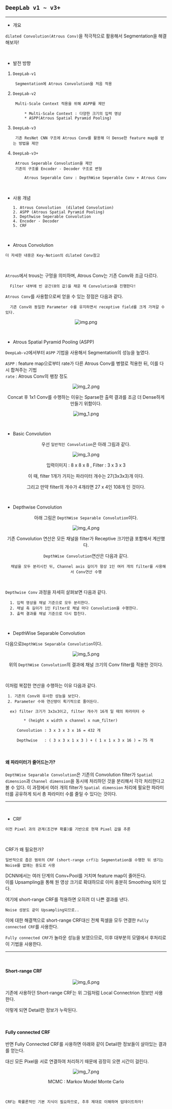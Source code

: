 ## `DeepLab v1 ~ v3+`

---

- 개요

`dilated Convolution(Atrous Conv)`을 적극적으로 활용해서 Segmentation을 해결해보자!


<br>

- 발전 방향

1. `DeepLab-v1`

        Segmentation에 Atrous Convolution을 처음 적용

2. `DeepLab-v2`

        Multi-Scale Context 적용을 위해 ASPP를 제안
        
            * Multi-Scale Context : 다양한 크기의 입력 영상
            * ASPP(Atrous Spatial Pyramid Pooling)

3. `DeepLab-v3`
    
        기존 ResNet CNN 구조에 Atrous Conv를 활용해 더 Dense한 feature map을 얻는 방법을 제안

4. `DeepLab-v3+`

        Atrous Seperable Convolution을 제안 
        기존의 구조를 Encoder - Decoder 구조로 변형
   
            Atrous Seperable Conv : DepthWise Seperable Conv + Atrous Conv

<br>

- 사용 개념

      1. Atrous Convolution  (dilated Convolution)
      2. ASPP (Atrous Spatial Pyramid Pooling)
      3. Depthwise Seperable Convolution
      4. Encoder - Decoder
      5. CRF

<br>

- Atrous Convolution

`더 자세한 내용은 Key-Notion의 dilated Conv참고` 

<br>

`Atrous`에서 trous는 구멍을 의미하며, Atrous Conv는 기존 Conv와 조금 다르다.

      Filter 내부에 빈 공간(0의 값)을 채운 채 Convolution을 진행한다!

`Atrous Conv`를 사용함으로써 얻을 수 있는 장점은 다음과 같다.

      기존 Conv와 동일한 Parameter 수를 유지하면서 receptive field를 크게 가져갈 수 있다.

<div align="center">

![img.png](img.png)

</div>

<br>

- Atrous Spatial Pyramid Pooling (ASPP)

`DeepLab-v2`에서부터 `ASPP` 기법을 사용해서 Segmentation의 성능을 높였다.

`ASPP` : feature map으로부터 rate가 다른 Atrous Conv를 병렬로 적용한 뒤, 이를 다시 합쳐주는 기법 <br>
`rate` : Atrous Conv의 팽창 정도 

<div align="center">

![img_2.png](img_2.png)

Concat 후 1x1 Conv를 수행하는 이유는 Sparse한 출력 결과를 조금 더 Dense하게 만들기 위함이다.

![img_1.png](img_1.png)

</div>

      
<br>



- Basic Convolution

<div align="center">

우선 `일반적인 Convolution`은 아래 그림과 같다.

![img_3.png](img_3.png)

입력이미지 : 8 x 8 x 8 , Filter   : 3 x 3 x 3

이 때, filter 1개가 가지는 파라미터 개수는 27(3x3x3)개 이다.

그리고 만약 filter의 개수가 4개라면 27 x 4인 108개 인 것이다.  

<br>

</div>

- Depthwise Convolution

<div align="center">

아래 그림은 `DepthWise Separable Convolution`이다.

![img_4.png](img_4.png)

기존 Convolution 연산은 모든 채널을 filter가 Receptive 크기만큼 포함해서 계산했다.

`DepthWise Convolution`연산은 다음과 같다.

      채널을 모두 분리시킨 뒤, Channel axis 길이가 항상 1인 여러 개의 filter를 사용해서 Conv연산 수행

</div>

<br>

`Depthwise Conv` 과정을 자세히 살펴보면 다음과 같다.

      1. 입력 영상을 채널 기준으로 모두 분리한다.
      2. 채널 축 길이가 1인 Filter로 채널 마다 Convolution을 수행한다.
      3. 출력 결과를 채널 기준으로 다시 합친다.


<br>

- DepthWise Separable Convolution

다음으로`DepthWise Separable Convolution`이다.

<div align="center">

![img_5.png](img_5.png)

위의 `DepthWise Convolution`의 결과에 채널 크기의 Conv filter를 적용한 것이다.

</div>

<br>

이처럼 복잡한 연산을 수행하는 이유 다음과 같다.

     1. 기존의 Conv와 유사한 성능을 보인다.
     2. Parameter 수와 연산량이 획기적으로 줄어든다.

      ex) filter 크기가 3x3x3이고, filter 개수가 16개 일 때의 파라미터 수 

            * (height x width x channel x num_filter)

         Convolution : 3 x 3 x 3 x 16 = 432 개 
         
         Depthwise   : ( 3 x 3 x 1 x 3 ) + ( 1 x 1 x 3 x 16 ) = 75 개 

<br>

#### 왜 파라미터가 줄어드는가?

`DepthWise Separable Convolution`은 기존의 Convolution filter가 `Spatial dimension`과 `Channel dimension`을 동시에 처리하던 것을 
분리해서 각각 처리한다고 볼 수 있다. 이 과정에서 여러 개의 filter가 `Spatial dimension` 처리에 필요한 파라미터를 공유하게 되서 총 파라미터 수를 줄일 수 있다는 것이다.

---

<br>

- CRF
        
`이전 Pixel 과의 관계(조건부 확률)를 기반으로 현재 Pixel 값을 추론`

<br>

CRF가 왜 필요한가?

    일반적으로 좁은 범위의 CRF (short-range crf)는 Segmentation을 수행한 뒤 생기는 Noise를 없애는 용도로 사용

DCNN에서는 여러 단계의 Conv+Pool를 거치며 feature map이 줄어든다. <br>
이를 Upsampling을 통해 원 영상 크기로 확대하므로 이미 충분히 Smoothing 되어 있다.

여기에 short-range CRF를 적용하면 오히려 더 나쁜 결과를 낸다. 

    Noise 성분도 같이 Upsampling되므로..

이에 대한 해결책으로 short-range CRF대신 전체 픽셀을 모두 연결한 `Fully connected CRF`를 사용한다.

`Fully connected CRF`가 놀라운 성능을 보였으므로, 이후 대부분의 모델에서 후처리로 이 기법을 사용한다. 

---

<br>

#### Short-range CRF

<div align="center">

![img_6.png](img_6.png)

</div>

기존에 사용하던 Short-range CRF는 위 그림처럼 Local Connectrion 정보만 사용한다.

이렇게 되면 Detail한 정보가 누락된다.

<br>

#### Fully connected CRF

반면 Fully Connected CRF를 사용하면 아래와 같이 Detail한 정보들이 살아있는 결과를 얻는다.

대신 모든 Pixel을 서로 연결하여 처리하기 때문에 굉장히 오랜 시간이 걸린다.

<div align="center">

![img_7.png](img_7.png)

MCMC : Markov Model Monte Carlo

</div>

<br>

`CRF는 확률론적인 기본 지식이 필요하므로, 추후 제대로 이해하며 업데이트하자!`



